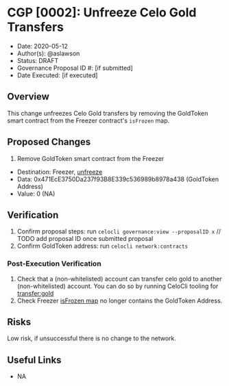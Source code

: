 # CGP [0002]: Unfreeze Celo Gold Transfers

- Date: 2020-05-12
- Author(s): @aslawson
- Status: DRAFT
- Governance Proposal ID #: [if submitted]
- Date Executed: [if executed]

## Overview

This change unfreezes Celo Gold transfers by removing the GoldToken smart contract from the Freezer contract's `isFrozen` map.

## Proposed Changes

1. Remove GoldToken smart contract from the Freezer
  - Destination: Freezer, [unfreeze](https://github.com/celo-org/celo-monorepo/blob/de09a44f5ea2c2116506a6b3d05dcaaef92d4fad/packages/protocol/contracts/common/Freezer.sol#L27)
  - Data: 0x471EcE3750Da237f93B8E339c536989b8978a438 (GoldToken Address)
  - Value: 0 (NA)

## Verification
1. Confirm proposal steps: run `celocli governance:view --proposalID x` // TODO add proposal ID once submitted proposal
2. Confirm GoldToken address: run `celocli network:contracts`

### Post-Execution Verification
1. Check that a (non-whitelisted) account can transfer celo gold to another (non-whitelisted) account.  You can do so by running CeloCli tooling for [transfer:gold](https://docs.celo.org/command-line-interface/transfer#gold)
2. Check Freezer [isFrozen map](https://github.com/celo-org/celo-monorepo/blob/de09a44f5ea2c2116506a6b3d05dcaaef92d4fad/packages/protocol/contracts/common/Freezer.sol#L9) no longer contains the GoldToken Address.

## Risks

Low risk, if unsuccessful there is no change to the network.

## Useful Links

- NA
